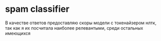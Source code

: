 # spam classifier

В качестве ответов предоставляю скоры модели с токенайзером нлтк, так как я их посчитала наиболее релевантыми, среди остальных имеющихся  
